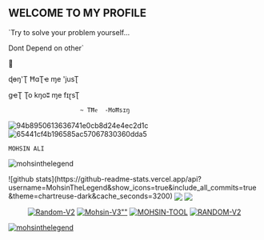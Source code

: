 ## WELCOME TO MY PROFILE

`Try to solve your problem yourself...

Dont Depend on other`

 🤡

ɖɵŋ'Ʈ  ĦɑƮҽ  ɱe 'jusƮ 

gҽƮ Ʈo kŋoʬ ɱe fɪɽsƮ

                        ~ TĦҽ  -MoĦsɪŋ

![94b8950613636741e0cb8d24e4ec2d1c](https://user-images.githubusercontent.com/72184388/115982559-89883200-a5b5-11eb-8b23-10b9099f5d68.gif)
![65441cf4b196585ac57067830360dda5](https://user-images.githubusercontent.com/72184388/115982548-6f4e5400-a5b5-11eb-92de-748a1a1d7d80.gif)




`MOHSIN ALI`

<p align="left"> <img src="https://komarev.com/ghpvc/?username=mohsinthelegend&label=Profile%20views&color=0e75b6&style=flat" alt="mohsinthelegend" /> </p>
![github stats](https://github-readme-stats.vercel.app/api?username=MohsinTheLegend&show_icons=true&include_all_commits=true&theme=chartreuse-dark&cache_seconds=3200)
<img align="center" src="https://github-readme-stats.anuraghazra1.vercel.app/api/top-langs/?username=MohsinTheLegend&layout=compact&theme=chartreuse-dark" />
<img align="center" src="https://github-readme-stats.anuraghazra1.vercel.app/api/pin/?username=MohsinTheLegend&repo=Random-V2&theme=chartreuse-dark" />
<p align="center">
<a href="https://github.com/MohsinTheLegend&repo=Random-V2"><img title="Random-V2" src="https://github-readme-stats.vercel.app/api/pin/?username=MohsinTheLegend&repo=Random-V2&theme=vision-friendly-dark"></a>
<a href="https://github.com/MohsinTheLegend&repo=Mohsin-V3"><img title=Mohsin-V3"" src="https://github-readme-stats.vercel.app/api/pin/?username=MohsinTheLegend&repo=ALI-V2&theme=dark"></a>
<a href="https://github.com/MohsinTheLegend&repo=MOHSIN-TOOL"><img title="MOHSIN-TOOL" src="https://github-readme-stats.vercel.app/api/pin/?username=MohsinTheLegend&repo=ALI-V2&theme=vision-friendly-dark"></a>
<a href="https://github.com/MohsinTheLegend&repo=Random-V2"><img title="RANDOM-V2" src="https://github-readme-stats.vercel.app/api/pin/?username=MohsinTheLegend&repo=Random-V2&theme=tokyonight"></a>
</p>
<p align="left"> <a href="https://github.com/ryo-ma/github-profile-trophy"><img src="https://github-profile-trophy.vercel.app/?username=mohsinthelegend" alt="mohsinthelegend" /></a> </p>
